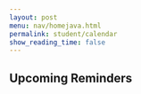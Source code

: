 ```yaml
---
layout: post
menu: nav/homejava.html
permalink: student/calendar
show_reading_time: false
---
```

<html lang="en">
<head>
    <meta charset="UTF-8">
    <meta name="viewport" content="width=device-width, initial-scale=1.0">
    <link rel="stylesheet" href="https://cdn.jsdelivr.net/npm/fullcalendar@5.11.0/main.min.css">
    <title>Message Calendar</title>
    <style>
        /* Modal styles */
        .modal {
            display: none;
            position: fixed;
            z-index: 9999;
            left: 0;
            top: 0;
            width: 100%;
            height: 100%;
            background-color: rgba(0, 0, 0, 0.6);
            backdrop-filter: blur(5px);
            padding-top: 50px;
        }
        .modal-content {
            background-color: #ffffff;
            margin: 5% auto;
            padding: 25px;
            border-radius: 16px;
            box-shadow: 0 8px 24px rgba(0, 0, 0, 0.2);
            width: 80%;
            max-width: 600px;
            color: #000000;
            font-family: Arial, sans-serif;
        }
        .close {
            color: #333333;
            float: right;
            font-size: 24px;
            font-weight: bold;
            cursor: pointer;
            transition: color 0.3s ease;
        }
        .close:hover,
        .close:focus {
            color: #ff0000;
            text-decoration: none;
        }
        .modal-content input,
        .modal-content textarea {
            width: 100%;
            padding: 12px;
            margin: 15px 0;
            border-radius: 12px;
            border: 1px solid #cccccc;
            font-size: 16px;
            background-color: #f9f9f9;
            color: #333333;
        }
        .modal-content button {
            width: 100%;
            padding: 12px 20px;
            background-color: #000000;
            color: #ffffff;
            border: none;
            border-radius: 12px;
            font-size: 16px;
            cursor: pointer;
            font-weight: bold;
            transition: background-color 0.3s ease, transform 0.2s ease;
        }
        .modal-content button:hover {
            background-color: #444444;
            transform: scale(1.05);
        }
    </style>
</head>
<body>
    <!-- Sidebar -->
    <div class="reminders">
        <h2>Upcoming Reminders</h2>
        <ul id="reminder-list"></ul>
    </div>
    <!-- FullCalendar Container -->
    <div id="calendar"></div>
    <!-- Modal -->
    <div id="eventModal" class="modal">
        <div class="modal-content">
            <span class="close" id="closeModal">&times;</span>
            <h2 id="eventTitle"></h2>
            <p><strong>Date:</strong> <span id="eventDate"></span></p>
            <p><strong>Description:</strong> <span id="eventDescription"></span></p>
            <div>
                <label for="editTitle">Edit Title:</label>
                <input type="text" id="editTitle">
                <label for="editDescription">Edit Description:</label>
                <textarea id="editDescription" rows="3"></textarea>
                <button id="editButton">Save Changes</button>
            </div>
        </div>
    </div>
    <!-- FullCalendar JS -->
    <script src="https://cdn.jsdelivr.net/npm/fullcalendar@5.11.0/main.min.js"></script>
<script type="module">
    import { javaURI, fetchOptions } from '{{site.baseurl}}/assets/js/api/config.js';
    document.addEventListener("DOMContentLoaded", function () {
        let currentEvent = null;
        let isAddingNewEvent = false;
        let calendar; // Store the FullCalendar instance
        function fetchAllEvents() {
            return fetch(`${javaURI}/api/calendar/events`, {
                method: "GET",
                headers: { "Content-Type": "application/json" },
            })
            .then(response => {
                if (!response.ok) {
                    throw new Error(`Error fetching events: ${response.status} ${response.statusText}`);
                }
                return response.text();
            })
            .then(text => text ? JSON.parse(text) : [])
            .catch(error => {
                console.error("Error fetching all events:", error);
                return [];
            });
        }
        function initializeCalendar(events) {
            const calendarEl = document.getElementById("calendar");
            calendar = new FullCalendar.Calendar(calendarEl, {
                initialView: "dayGridMonth",
                events: events.map(event => {
                    const { title, date, description } = event;
                    const cleanedTitle = removePeriodInfo(title);
                    return {
                        title: cleanedTitle,
                        start: date,
                        description: description,
                        color: getColorForPeriod(title), // Assign color based on period
                    };
                }),
                dateClick: function (info) {
                    isAddingNewEvent = true;
                    currentEvent = null;
                    document.getElementById("eventTitle").textContent = "Add New Event";
                    document.getElementById("eventDate").textContent = formatDate(info.dateStr);
                    document.getElementById("editTitle").value = "";
                    document.getElementById("editDescription").value = "";
                    document.getElementById("eventModal").style.display = "block";
                },
                eventClick: function (info) {
                    isAddingNewEvent = false;
                    currentEvent = info.event;
                    document.getElementById("eventTitle").textContent = currentEvent.title;
                    document.getElementById("eventDate").textContent = formatDate(currentEvent.start);
                    document.getElementById("eventDescription").textContent = currentEvent.extendedProps.description || "No description available";
                    document.getElementById("editTitle").value = currentEvent.title;
                    document.getElementById("editDescription").value = currentEvent.extendedProps.description || "";
                    document.getElementById("eventModal").style.display = "block";
                },
            });
            calendar.render();
        }
        function getColorForPeriod(title) {
            const lowerTitle = title.toLowerCase();
            if (lowerTitle.includes("p1")) {
                return "#3498db"; // Blue for P1
            } else if (lowerTitle.includes("p3")) {
                return "#2ecc71"; // Green for P3
            }
            return "#b3b3b3"; // Default light gray for other events
        }
        function removePeriodInfo(title) {
            // Remove "(P1)" or "(P3)" from the title, ignoring case
            return title.replace(/(\(P[13]\))/gi, "").trim();
        }
        function formatDate(dateString) {
            const date = new Date(dateString);
            return date.toISOString().split("T")[0];
        }
        document.getElementById("closeModal").onclick = function () {
            document.getElementById("eventModal").style.display = "none";
        };
        document.getElementById("editButton").onclick = function () {
            const updatedTitle = document.getElementById("editTitle").value.trim();
            const updatedDescription = document.getElementById("editDescription").value.trim();
            if (!updatedTitle || !updatedDescription) {
                alert("Title and Description cannot be empty!");
                return;
            }
            const eventDate = document.getElementById("eventDate").textContent;
            if (isAddingNewEvent) {
                const newEventPayload = {
                    title: updatedTitle,
                    description: updatedDescription,
                    date: eventDate,
                };
                fetch(`${javaURI}/api/calendar/add_event`, {
                    method: "POST",
                    headers: { "Content-Type": "application/json" },
                    body: JSON.stringify(newEventPayload),
                })
                .then(response => {
                    if (!response.ok) {
                        throw new Error(`Failed to add new event: ${response.status} ${response.statusText}`);
                    }
                    return response.json();
                })
                .then(newEvent => {
                    calendar.addEvent({
                        title: newEvent.title,
                        start: newEvent.date,
                        description: newEvent.description,
                        color: getColorForPeriod(newEvent.title), // Assign color based on period
                    });
                    document.getElementById("eventModal").style.display = "none";
                })
                .catch(error => alert("Error adding event: " + error.message));
            } else {
                const payload = { newTitle: updatedTitle, description: updatedDescription };
                const encodedTitle = encodeURIComponent(currentEvent.title);
                fetch(`${javaURI}/api/calendar/edit/${encodedTitle}`, {
                    method: "PUT",
                    headers: { "Content-Type": "application/json" },
                    body: JSON.stringify(payload),
                })
                .then(response => {
                    if (!response.ok) {
                        throw new Error(`Failed to update event: ${response.status} ${response.statusText}`);
                    }
                    return response.text();
                })
                .then(() => {
                    currentEvent.setProp("title", updatedTitle);
                    currentEvent.setExtendedProp("description", updatedDescription);
                    currentEvent.setProp("color", getColorForPeriod(updatedTitle)); // Update event color
                    document.getElementById("eventModal").style.display = "none";
                })
                .catch(error => alert("Error updating event: " + error.message));
            }
        };
        fetchAllEvents().then(initializeCalendar);
    });
</script>

</body>
</html>




